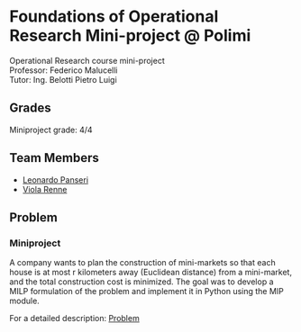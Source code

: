 # Foundations of Operational Research Mini-project @ Polimi

Operational Research course mini-project  
Professor: Federico Malucelli  
Tutor: Ing. Belotti Pietro Luigi

## Grades
Miniproject grade: 4/4

## Team Members
* [Leonardo Panseri](https://github.com/leonardo-panseri)
* [Viola Renne](https://github.com/viols-code)

## Problem
### Miniproject
A company wants to plan the construction of mini-markets so that each house is at most r kilometers away (Euclidean distance) from a mini-market, and the total construction cost is minimized. The goal was to develop a MILP formulation of the problem and implement it in Python using the MIP module.

For a detailed description: [Problem](https://github.com/leonardo-panseri/for-project-2022/blob/mini-project/project.pdf)  
